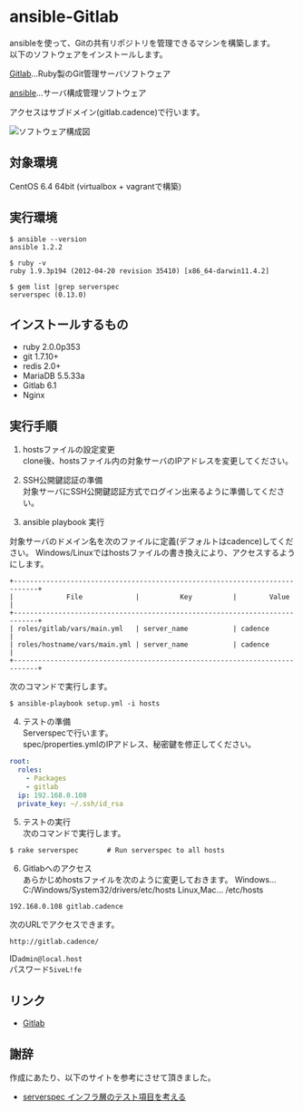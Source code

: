 ansible-Gitlab
=====================

ansibleを使って、Gitの共有リポジトリを管理できるマシンを構築します。  
以下のソフトウェアをインストールします。  

[Gitlab](http://gitlab.org/)…Ruby製のGit管理サーバソフトウェア  

[ansible](http://www.ansibleworks.com/)...サーバ構成管理ソフトウェア  

アクセスはサブドメイン(gitlab.cadence)で行います。

![ソフトウェア構成図](https://raw.github.com/volanja/ansible-Gitlab/master/img/ansible-Gitlab.png)

対象環境
-----
CentOS 6.4 64bit   (virtualbox + vagrantで構築)

実行環境
-----
	$ ansible --version  
	ansible 1.2.2

	$ ruby -v  
	ruby 1.9.3p194 (2012-04-20 revision 35410) [x86_64-darwin11.4.2]

	$ gem list |grep serverspec  
	serverspec (0.13.0)

インストールするもの
------
+ ruby 2.0.0p353
+ git 1.7.10+
+ redis 2.0+
+ MariaDB 5.5.33a
+ Gitlab 6.1
+ Nginx

実行手順
----
1. hostsファイルの設定変更  
clone後、hostsファイル内の対象サーバのIPアドレスを変更してください。

2. SSH公開鍵認証の準備  
対象サーバにSSH公開鍵認証方式でログイン出来るように準備してください。

3. ansible playbook 実行  

対象サーバのドメイン名を次のファイルに定義(デフォルトはcadence)してください。
Windows/Linuxではhostsファイルの書き換えにより、アクセスするようにします。

```
+----------------------------------------------------------------------------+
|             File             |          Key          |        Value        |
+----------------------------------------------------------------------------+
| roles/gitlab/vars/main.yml   | server_name           | cadence             |
| roles/hostname/vars/main.yml | server_name           | cadence             |
+----------------------------------------------------------------------------+
```

次のコマンドで実行します。  

```
$ ansible-playbook setup.yml -i hosts  
```

4. テストの準備  
Serverspecで行います。  
spec/properties.ymlのIPアドレス、秘密鍵を修正してください。

```spec/spec.yml
root:
  roles:
    - Packages
    - gitlab
  ip: 192.168.0.108
  private_key: ~/.ssh/id_rsa
```

5. テストの実行  
次のコマンドで実行します。  
```
$ rake serverspec       # Run serverspec to all hosts
```

6. Gitlabへのアクセス  
あらかじめhostsファイルを次のように変更しておきます。
Windows... C:/Windows/System32/drivers/etc/hosts
Linux,Mac... /etc/hosts

```
192.168.0.108 gitlab.cadence
```

次のURLでアクセスできます。  

```
http://gitlab.cadence/  
```

ID```admin@local.host```  
パスワード```5iveL!fe```

リンク
-----
+ [Gitlab](http://gitlab.org/)

謝辞
-----
作成にあたり、以下のサイトを参考にさせて頂きました。
+ [serverspec インフラ層のテスト項目を考える](https://hiroakis.com/blog/2013/12/24/serverspec-%E3%82%A4%E3%83%B3%E3%83%95%E3%83%A9%E5%B1%A4%E3%81%AE%E3%83%86%E3%82%B9%E3%83%88%E9%A0%85%E7%9B%AE%E3%82%92%E8%80%83%E3%81%88%E3%82%8B/)
